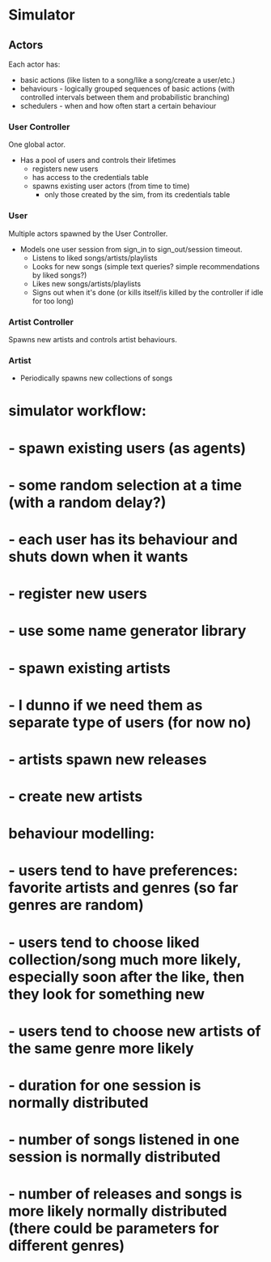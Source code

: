 # Simulator

## Actors

Each actor has:

* basic actions (like listen to a song/like a song/create a user/etc.)
* behaviours - logically grouped sequences of basic actions (with controlled intervals between them and probabilistic branching)
* schedulers - when and how often start a certain behaviour

### User Controller

One global actor.

* Has a pool of users and controls their lifetimes
    * registers new users
    * has access to the credentials table
    * spawns existing user actors (from time to time)
        * only those created by the sim, from its credentials table

### User

Multiple actors spawned by the User Controller.

* Models one user session from sign_in to sign_out/session timeout.
    * Listens to liked songs/artists/playlists
    * Looks for new songs (simple text queries? simple recommendations by liked songs?)
    * Likes new songs/artists/playlists
    * Signs out when it's done (or kills itself/is killed by the controller if idle for too long)

### Artist Controller

Spawns new artists and controls artist behaviours.

### Artist

* Periodically spawns new collections of songs




# simulator workflow:
# - spawn existing users (as agents)
#   - some random selection at a time (with a random delay?)
#   - each user has its behaviour and shuts down when it wants
# - register new users
#   - use some name generator library
# - spawn existing artists
#   - I dunno if we need them as separate type of users (for now no)
#   - artists spawn new releases
# - create new artists

# behaviour modelling:
# - users tend to have preferences: favorite artists and genres (so far genres are random)
# - users tend to choose liked collection/song much more likely, especially soon after the like, then they look for something new
# - users tend to choose new artists of the same genre more likely
# - duration for one session is normally distributed
# - number of songs listened in one session is normally distributed

# - number of releases and songs is more likely normally distributed (there could be parameters for different genres)
